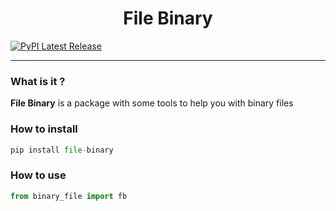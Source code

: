<div align="center">
  <h1>File Binary</h1>
</div>

[![PyPI Latest Release](https://img.shields.io/pypi/v/pandas.svg)](https://pypi.org/project/file-binary)

---
### What is it ?

**File Binary** is a package with some tools to help you with binary files

### How to install
```py
pip install file-binary
```
### How to use

```py
from binary_file import fb
```